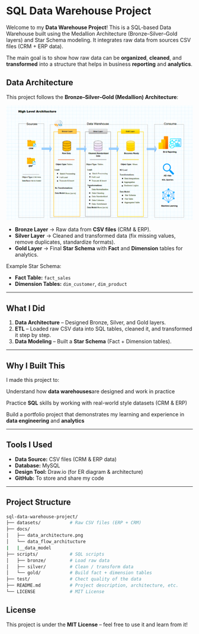 

# SQL Data Warehouse Project

Welcome to my **Data Warehouse Project**! 
This is a SQL-based Data Warehouse built using the Medallion Architecture (Bronze–Silver–Gold layers) and Star Schema modeling. It integrates raw data from sources CSV files (CRM + ERP data).

The main goal is to show how raw data can be **organized**, **cleaned**, and **transformed** into a structure that helps in business **reporting** and **analytics**.

## Data Architecture

This project follows the **Bronze–Silver–Gold (Medallion) Architecture**:

![Alt text](https://github.com/Thayanithi-TK/sql-data-warehouse-project/blob/main/doc/data_architucture.png?raw=true)

* **Bronze Layer** → Raw data from **CSV files** (CRM & ERP).
* **Silver Layer** → Cleaned and transformed data (fix missing values, remove duplicates, standardize formats).
* **Gold Layer** → Final **Star Schema** with **Fact** and **Dimension** tables for analytics.

Example Star Schema:

* **Fact Table:** `fact_sales`
* **Dimension Tables:** `dim_customer`, `dim_product`

---

## What I Did

1. **Data Architecture** – Designed Bronze, Silver, and Gold layers.
2. **ETL** – Loaded raw CSV data into SQL tables, cleaned it, and transformed it step by step.
3. **Data Modeling** – Built a **Star Schema** (Fact + Dimension tables).

---
 ## Why I Built This

I made this project to:

Understand how **data warehouses**are designed and work in practice

Practice **SQL** skills by working with real-world style datasets (CRM & ERP)

Build a portfolio project that demonstrates my learning and experience in **data engineering** and **analytics**

---

## Tools I Used

* **Data Source:** CSV files (CRM & ERP data)
* **Database:** MySQL 
* **Design Tool:** Draw\.io (for ER diagram & architecture)
* **GitHub:** To store and share my code

---

## Project Structure

```bash
sql-data-warehouse-project/
├── datasets/           # Raw CSV files (ERP + CRM) 
├── docs/              
│   ├── data_architecture.png 
│   └── data_flow_architucture
|   |__data_model
├── scripts/            # SQL scripts 
│   ├── bronze/         # Load raw data 
│   ├── silver/         # Clean / transform data 
│   └── gold/           # Build fact + dimension tables  
├── test/               # Chect quality of the data
├── README.md           # Project description, architecture, etc. 
└── LICENSE             # MIT License 

```


## License

This project is under the **MIT License** – feel free to use it and learn from it!


